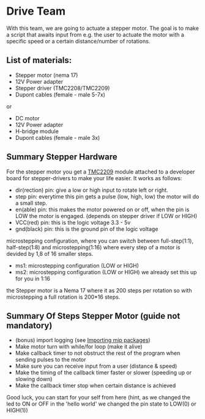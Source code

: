 # Drive Team

With this team, we are going to actuate a stepper motor. The goal is to make a script that awaits input from e.g. the
user to actuate the motor with a specific speed or a certain distance/number of rotations.

## List of materials:

- Stepper motor (nema 17)
- 12V Power adapter
- Stepper driver (TMC2208/TMC2209)
- Dupont cables (female - male 5-7x)

or

- DC motor
- 12V Power adapter
- H-bridge module
- Dupont cables (female - male 3x)

## Summary Stepper Hardware

For the stepper motor you get a [TMC2209](https://learn.watterott.com/silentstepstick/pinconfig/tmc2209/) module attached
to a developer board for stepper-drivers to make your life easier. It works as follows:

- dir(rection) pin: give a low or high input to rotate left or right.
- step pin: everytime this pin gets a pulse (low, high, low) the motor will do a small step.
- en(able) pin: this makes the motor powered on or off, when the pin is LOW the motor is engaged. (depends on stepper
  driver if LOW or HIGH)
- VCC(red) pin: this is the logic voltage 3.3 - 5v
- gnd(black) pin: this is the ground pin of the logic voltage

microstepping configuration, where you can switch between full-step(1:1), half-step(1:8) and microstepping(1:16) where
every step of a motor is devided by 1,8 of 16 smaller steps.

- ms1: microstepping configuration (LOW or HIGH)
- ms2: microstepping configuration (LOW or HIGH)
  we already set this up for you in 1:16

the Stepper motor is a Nema 17 where it as 200 steps per rotation
so with microstepping a full rotation is 200*16 steps.

## Summary Of Steps Stepper Motor (guide not mandatory)

- (bonus) import logging (see [Importing mip packages](https://github.com/Raytesnel/micropython_ordina/blob/main/README.md#other-libraries))
- Make motor turn with while/for loop (make it alive)
- Make callback timer to not obstruct the rest of the program when sending pulses to the motor
- Make sure you can receive input from a user (distance & speed)
- Make the timing of the callback timer faster or slower (speeding up or slowing down)
- Make the callback timer stop when certain distance is achieved

Good luck, you can start for your self from here
(hint, as we changed the led to ON or OFF in the 'hello world' we changed the pin state to LOW(0) or HIGH(1))


[//]: # (## done? try the DC motor)

[//]: # (DC motor works with a continously current instead of steps for movement. )

[//]: # (put power on the dc and it wil rotate. reverse the + and ground and it will reverse. )

[//]: # (PWM&#40;pulse-width modulation&#41; and it will change speed.)

[//]: # (to make the reversing of the + and ground easier you can use the H-bridge )

[//]: # (to reverse the rotation or stop it in total)
